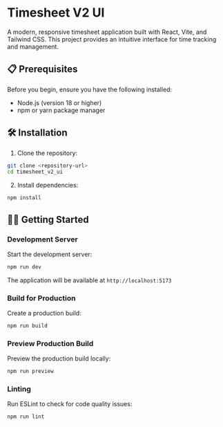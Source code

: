 # Timesheet V2 UI

A modern, responsive timesheet application built with React, Vite, and Tailwind CSS. This project provides an intuitive interface for time tracking and management.

## 📋 Prerequisites

Before you begin, ensure you have the following installed:
- Node.js (version 18 or higher)
- npm or yarn package manager

## 🛠️ Installation

1. Clone the repository:
```bash
git clone <repository-url>
cd timesheet_v2_ui
```

2. Install dependencies:
```bash
npm install
```

## 🏃‍♂️ Getting Started

### Development Server

Start the development server:
```bash
npm run dev
```

The application will be available at `http://localhost:5173`

### Build for Production

Create a production build:
```bash
npm run build
```

### Preview Production Build

Preview the production build locally:
```bash
npm run preview
```

### Linting

Run ESLint to check for code quality issues:
```bash
npm run lint
```
